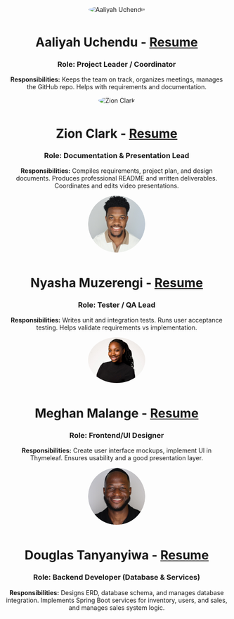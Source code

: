  <div align="center">
  <img src="../../img/team-pictures/" 
       alt="Aaliyah Uchendu" 
       width="130" 
       style="border-radius: 50%; margin-bottom: 10px;" />
  
  <h1>Aaliyah Uchendu - <a href="./project-plan/resumes/Aaliyah_Resume/">Resume</a></h1>

  <h3>Role: Project Leader / Coordinator </h3>

  <p>
    <strong>Responsibilities:</strong> Keeps the team on track, organizes meetings, manages the GitHub repo. Helps with requirements and documentation.
  </p>
</div>



<div align="center">
  <img src="../../img/team-pictures/" 
       alt="Zion Clark" 
       width="130" 
       style="border-radius: 50%; margin-bottom: 10px;" />
  
  <h1>Zion Clark - <a href="./project-plan/resumes/Zion_Resume/">Resume</a></h1>

  <h3>Role: Documentation & Presentation Lead </h3>

  <p>
    <strong>Responsibilities:</strong> Compiles requirements, project plan, and design documents. Produces professional README and written deliverables. Coordinates and edits video presentations.
  </p>
</div>



<div align="center">
  <img src="../../img/team-pictures/nyasha.png/" 
       alt="Nyasha Muzerengi" 
       width="130" 
       style="border-radius: 50%; margin-bottom: 10px;" />
  
  <h1>Nyasha Muzerengi - <a href="./project-plan/resumes/Nyasha_Resume/">Resume</a></h1>

  <h3>Role: Tester / QA Lead </h3>

  <p>
    <strong>Responsibilities:</strong> Writes unit and integration tests. Runs user acceptance testing. Helps validate requirements vs implementation.
  </p>
</div>



<div align="center">
  <img 
   src="../../img/team-pictures/Headshot_MeghanMalange.jpg" 
   alt="Meghan Malange" 
   width="130" 
   style="border-radius: 50%; margin-bottom: 10px;" 
  />

  
  <h1>Meghan Malange - <a href="./project-plan/resumes/Meghan_Resume/">Resume</a></h1>

  <h3>Role: Frontend/UI Designer </h3>

  <p>
    <strong>Responsibilities:</strong> Create user interface mockups, implement UI in Thymeleaf. Ensures usability and a good presentation layer.
  </p>
</div>



<div align="center">
  <img src="../../img/team-pictures/douglasjr.png" 
       alt="Douglas Tanyanyiwa" 
       width="130" 
       style="border-radius: 50%; margin-bottom: 10px;" />
  
  <h1>Douglas Tanyanyiwa - <a href="./project-plan/resumes/Douglas_Resume/">Resume</a></h1>

  <h3>Role: Backend Developer (Database & Services)</h3>

  <p>
    <strong>Responsibilities:</strong> Designs ERD, database schema, and manages database integration.
    Implements Spring Boot services for inventory, users, and sales, and manages sales system logic.
  </p>
</div>










